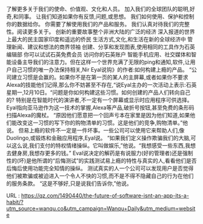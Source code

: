 了解更多关于我们的使命、价值观、文化和人员。 
 加入我们的全球团队的聪明,好奇,和同事。 
 让我们知道如果你有反馈,问题,或思想。 
 我们如何使用、保护和控制你的数据给你。 
 你需要了解使用我们的产品和服务。 
 我们认真对待我们的完整性。阅读更多关于。 
 创新的重要故事整个非洲大陆的广泛的经济 
 深入报道的世界上最大的民主国家印度和遥远的侨民 
 生活方式,文化,和生活在新的全球经济中 
 管理新闻、建议和想法的商界领袖 
 创建、分享和发现图表,使用相同的工具作为石英编辑部 
 你可以试试石英免费会员 
 访问你的石英账户 
 智能手机应用、社交媒体和智能设备主导我们的注意力。但在这样一个世界充满了无限的ping和通知,软件,让用户自己习惯的唯一办法保持相关,Nir Eyal说钩》的作者:如何构建上瘾的产品。 
 “公司建立习惯是会赢的。如果你不是在第一页的某人的主屏幕,或者如果你不要求Alexa的技能他们记得,那么你不妨甚至不存在,“说Eyal主办的一次活动上表示:石英星期一,12月10日。“问题是你如何构建这些习惯。如何创建的产品人们转向自己的? 
 特别是在智能时代的演讲者,不一定有一个屏幕或显示时应用程序可供选择。Eyal指向亚马逊作为这一技术的掌握,Alexa等产品,破折号按钮,甚至免费的条形码扫描Alexa的魔杖。 
 “原因他们愿意把一个回声亏本在家里是因为他们知道,如果他们能改变这一习惯的写下你的购物清单的习惯。这是他们的竞争,购物清单。”他说。 
 但易上瘾的软件不一定是一件坏事。一些公司可以使用它来帮助人们,像Duolingo,或锻炼和金融应用程序,Eyal说。 
 “如果我们定义操作欺骗我们的大脑,可以这么说,我们支付的特权情绪操纵。它叫做娱乐,”他说。“我想感受一些东西,我想去健身房,我想存更多的钱。” 
 Eval说决定的解药是有说服力(好的管理者)还是强制性的(坏)是他所谓的“后悔测试”的实践测试易上瘾的特性与真实的人,看看他们是否后悔后使用功能完全知情的操纵。 
 测试真实的人一个公司可以发现用户是否觉得他们被欺骗或被迫进入一个令人不快的习惯,而不是不得不隐藏自己的行为在他们的服务条款。 
 “这是不够好,只是说我们告诉你,”他说。 
  
   
  URL : https://qz.com/1490440/the-future-of-software-isnt-an-app-its-a-habit/?utm_source=wanqu.co&utm_campaign=Wanqu+Daily&utm_medium=website